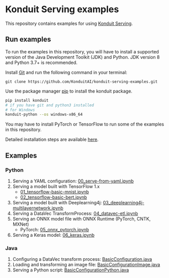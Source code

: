 # Konduit Serving examples

This repository contains examples for using [Konduit Serving](https://serving.oss.konduit.ai).

## Run examples

To run the examples in this repository, you will have to install a supported version of the Java Development Toolkit (JDK) and Python. JDK version 8 and Python 3.7+ is recommended. 

Install [Git](https://git-scm.com/) and run the following command in your terminal:

```
git clone https://github.com/KonduitAI/konduit-serving-examples.git
```

Use the package manager [pip](https://pip.pypa.io/en/stable/) to install the konduit package. 

```bash
pip install konduit
# if you have git and python3 installed
# for Windows
konduit-python --os windows-x86_64
```

You may have to install PyTorch or TensorFlow to run some of the examples in this repository.  

Detailed installation steps are available [here](https://serving.oss.konduit.ai/installation). 


## Examples

### Python
1. Serving a YAML configuration: [00_serve-from-yaml.ipynb](notebooks/00_serve-from-yaml.ipynb)
2. Serving a model built with TensorFlow 1.x
    - [01_tensorflow-basic-mnist.ipynb](notebooks/01_tensorflow-basic-mnist.ipynb)
    - [02_tensorflow-basic-bert.ipynb](notebooks/02_tensorflow-basic-bert.ipynb)
3. Serving a model built with Deeplearning4j: [03_deeplearning4j-multilayernetwork.ipynb](notebooks/03_deeplearning4j-multilayernetwork.ipynb)
4. Serving a DataVec TransformProcess: [04_datavec-etl.ipynb](notebooks/04_datavec-etl.ipynb)
5. Serving an ONNX model file with ONNX Runtime (PyTorch, CNTK, MXNet)
   - PyTorch: [05_onnx_pytorch.ipynb](notebooks/05_onnx_pytorch.ipynb)
6. Serving a Keras model: [06_keras.ipynb](notebooks/06_keras.ipynb)

### Java 
1. Configuring a DataVec transform process: [BasicConfiguration.java](java/src/main/java/ai/konduit/serving/examples/basic/BasicConfiguration.java)
2. Loading and transforming an image file: [BasicConfigurationImage.java](java/src/main/java/ai/konduit/serving/examples/basic/BasicConfigurationImage.java)
2. Serving a Python script: [BasicConfigurationPython.java](java/src/main/java/ai/konduit/serving/examples/basic/BasicConfigurationPython.java)
